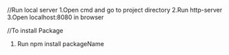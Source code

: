 //Run local server
1.Open cmd and go to project directory
2.Run http-server
3.Open localhost:8080 in browser

//To install Package
1. Run npm install packageName